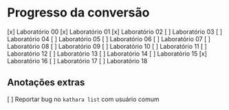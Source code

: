 # Progresso da conversão

[x] Laboratório 00
[x] Laboratório 01
[x] Laboratório 02
[ ] Laboratório 03
[ ] Laboratório 04
[ ] Laboratório 05
[ ] Laboratório 06
[ ] Laboratório 07
[ ] Laboratório 08
[ ] Laboratório 09
[ ] Laboratório 10
[ ] Laboratório 11
[ ] Laboratório 12
[ ] Laboratório 13
[ ] Laboratório 14
[ ] Laboratório 15
[x] Laboratório 16
[ ] Laboratório 17
[ ] Laboratório 18

## Anotações extras
[ ] Reportar bug no `kathara list` com usuário comum
